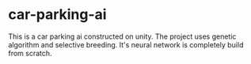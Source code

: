 # car-parking-ai
This is a car parking ai constructed on unity. The project uses genetic algorithm and selective breeding. It's neural network is completely build from scratch.
